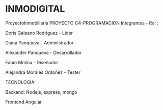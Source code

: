 # INMODIGITAL

ProyectoInmobiliaria
PROYECTO C4-PROGRAMACION Integrantes - Rol :

Doris Galeano Rodriguez - Lider

Diana Panqueva - Administrador

Alexander Panqueva - Desarrollador

Fabio Molina - Diseñador

Alejandra Morales Ordoñez - Tester


TECNOLOGIA:

Backend: Nodejs, express, mongo

Frontend Angular
